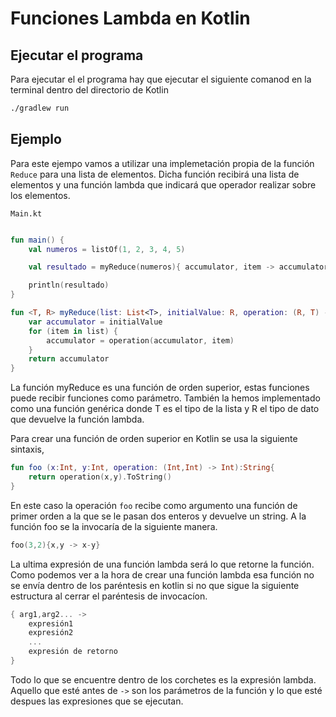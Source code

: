 # Funciones Lambda en Kotlin

## Ejecutar el programa

Para ejecutar el el programa hay que ejecutar el siguiente comanod en la terminal dentro del directorio de Kotlin

```bash
./gradlew run
```

## Ejemplo

Para este ejempo vamos a utilizar una implemetación propia de la función `Reduce` para una lista de elementos. Dicha función recibirá una lista de elementos y una función lambda que indicará que operador realizar sobre los elementos.

`Main.kt`

```kotlin

fun main() {
    val numeros = listOf(1, 2, 3, 4, 5)

    val resultado = myReduce(numeros){ accumulator, item -> accumulator + item }

    println(resultado)
}

fun <T, R> myReduce(list: List<T>, initialValue: R, operation: (R, T) -> R): R {
    var accumulator = initialValue
    for (item in list) {
        accumulator = operation(accumulator, item)
    }
    return accumulator
}

```

La función myReduce es una función de orden superior, estas funciones puede recibir funciones como parámetro. También la hemos implementado como una función genérica donde T es el tipo de la lista y R el tipo de dato que devuelve la función lambda.

Para crear una función de orden superior en Kotlin se usa la siguiente sintaxis,

```kotlin
fun foo (x:Int, y:Int, operation: (Int,Int) -> Int):String{
    return operation(x,y).ToString()
}
```

En este caso la operación `foo` recibe como argumento una función de primer orden a la que se le pasan dos enteros y devuelve un string.
A la función foo se la invocaría de la siguiente manera.

```kotlin
foo(3,2){x,y -> x-y}
```

La ultima expresión de una función lambda será lo que retorne la función. Como podemos ver a la hora de crear una función lambda esa función no se envía dentro de los paréntesis en kotlin si no que sigue la siguiente estructura al cerrar el paréntesis de invocacíon.

```kotlin
{ arg1,arg2... -> 
    expresión1
    expresión2
    ...
    expresión de retorno
}
```

Todo lo que se encuentre dentro de los corchetes es la expresión lambda. Aquello que esté antes de `->`
son los parámetros de la función y lo que esté despues las expresiones que se ejecutan.
